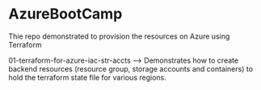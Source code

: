 # AzureBootCamp
Thie repo demonstrated to provision the resources on Azure using Terraform

01-terraform-for-azure-iac-str-accts --> Demonstrates how to create backend resources (resource group, storage accounts and containers) to hold the terraform state file for various regions.